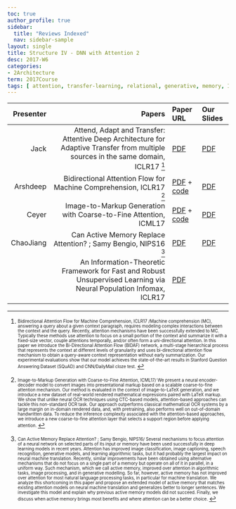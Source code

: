 ```yaml
---
toc: true
author_profile: true
sidebar:
  title: "Reviews Indexed"
  nav: sidebar-sample
layout: single
title: Structure IV - DNN with Attention 2
desc: 2017-W6
categories:
- 2Architecture
term: 2017Course
tags: [ attention, transfer-learning, relational, generative, memory, Infomax]
---
```




| Presenter | Papers | Paper URL| Our Slides |
| -----: | ---------------------------: | :----- | :----- |
| Jack  |  Attend, Adapt and Transfer: Attentive Deep Architecture for Adaptive Transfer from multiple sources in the same domain, ICLR17 [^1]| [PDF](https://arxiv.org/abs/1510.02879)| [PDF]({{site.baseurl}}/talks2017/20170928-Jack.pdf) |
| Arshdeep | Bidirectional Attention Flow for Machine Comprehension, ICLR17 [^2] | [PDF](https://arxiv.org/abs/1611.01603) + [code](https://github.com/allenai/bi-att-flow)| [PDF]({{site.baseurl}}/talks2017/20170928-Arshdeep.pdf) |
| Ceyer | Image-to-Markup Generation with Coarse-to-Fine Attention, ICML17 |[PDF](http://lstm.seas.harvard.edu/latex/) + [code](https://github.com/harvardnlp/im2markup) | [PDF]({{site.baseurl}}/talks2017/20170928-Ceyer.pdf) |
| ChaoJiang |  Can Active Memory Replace Attention? ; Samy Bengio, NIPS16 [^3]| [PDF](https://arxiv.org/abs/1610.08613)  | [PDF]({{site.baseurl}}/talks2017/20171003-Chao.pdf) |
|  | An Information-Theoretic Framework for Fast and Robust Unsupervised Learning via Neural Population Infomax, ICLR17 | [PDF](https://arxiv.org/abs/1611.01886)|

<!--excerpt.start-->

[^1]: <sub><sup>  Bidirectional Attention Flow for Machine Comprehension, ICLR17 /Machine comprehension (MC), answering a query about a given context paragraph, requires modeling complex interactions between the context and the query. Recently, attention mechanisms have been successfully extended to MC. Typically these methods use attention to focus on a small portion of the context and summarize it with a fixed-size vector, couple attentions temporally, and/or often form a uni-directional attention. In this paper we introduce the Bi-Directional Attention Flow (BIDAF) network, a multi-stage hierarchical process that represents the context at different levels of granularity and uses bi-directional attention flow mechanism to obtain a query-aware context representation without early summarization. Our experimental evaluations show that our model achieves the state-of-the-art results in Stanford Question Answering Dataset (SQuAD) and CNN/DailyMail cloze test. </sup></sub>



[^2]: <sub><sup>  Image-to-Markup Generation with Coarse-to-Fine Attention, ICML17/ We present a neural encoder-decoder model to convert images into presentational markup based on a scalable coarse-to-fine attention mechanism. Our method is evaluated in the context of image-to-LaTeX generation, and we introduce a new dataset of real-world rendered mathematical expressions paired with LaTeX markup. We show that unlike neural OCR techniques using CTC-based models, attention-based approaches can tackle this non-standard OCR task. Our approach outperforms classical mathematical OCR systems by a large margin on in-domain rendered data, and, with pretraining, also performs well on out-of-domain handwritten data. To reduce the inference complexity associated with the attention-based approaches, we introduce a new coarse-to-fine attention layer that selects a support region before applying attention. </sup></sub>


[^3]: <sub><sup>  Can Active Memory Replace Attention? ; Samy Bengio, NIPS16/ Several mechanisms to focus attention of a neural network on selected parts of its input or memory have been used successfully in deep learning models in recent years. Attention has improved image classification, image captioning, speech recognition, generative models, and learning algorithmic tasks, but it had probably the largest impact on neural machine translation. Recently, similar improvements have been obtained using alternative mechanisms that do not focus on a single part of a memory but operate on all of it in parallel, in a uniform way. Such mechanism, which we call active memory, improved over attention in algorithmic tasks, image processing, and in generative modelling. So far, however, active memory has not improved over attention for most natural language processing tasks, in particular for machine translation. We analyze this shortcoming in this paper and propose an extended model of active memory that matches existing attention models on neural machine translation and generalizes better to longer sentences. We investigate this model and explain why previous active memory models did not succeed. Finally, we discuss when active memory brings most benefits and where attention can be a better choice. </sup></sub>
